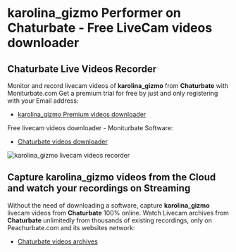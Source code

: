 # karolina_gizmo Performer on Chaturbate - Free LiveCam videos downloader

## Chaturbate Live Videos Recorder

Monitor and record livecam videos of **karolina_gizmo** from **Chaturbate** with Moniturbate.com
Get a premium trial for free by just and only registering with your Email address:
* [karolina_gizmo Premium videos downloader](https://moniturbate.com/request-demo-licence-key.html)

Free livecam videos downloader - Moniturbate Software:
* [Chaturbate videos downloader](https://moniturbate.com/moniturbate-download-software.html)

![karolina_gizmo livecam videos recorder](https://peachurnet.com/templates/moniturbate-software.png)


## Capture karolina_gizmo videos from the Cloud and watch your recordings on Streaming

Without the need of downloading a software, capture **karolina_gizmo** livecam videos from **Chaturbate** 100% online.
Watch Livecam archives from **Chaturbate** unlimitedly from thousands of existing recordings, only on Peachurbate.com and its websites network:
* [Chaturbate videos archives](https://peachurnet.com/)